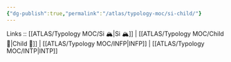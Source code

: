 ```yaml
---
{"dg-publish":true,"permalink":"/atlas/typology-moc/si-child/"}
---
```


Links :: [[ATLAS/Typology MOC/Si 🏔️\|Si 🏔️]] | [[ATLAS/Typology MOC/Child 👼\|Child 👼]] | [[ATLAS/Typology MOC/INFP\|INFP]] | [[ATLAS/Typology MOC/INTP\|INTP]]